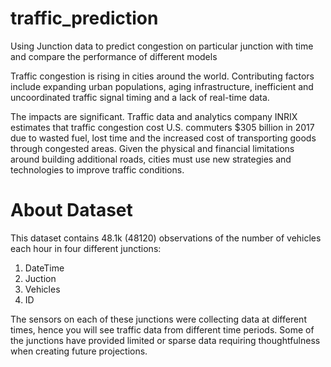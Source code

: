 # traffic_prediction
Using Junction data to predict congestion on particular junction with time and compare the performance of different models

Traffic congestion is rising in cities around the world. Contributing factors include expanding urban populations, aging infrastructure, inefficient and uncoordinated traffic signal timing and a lack of real-time data.

The impacts are significant. Traffic data and analytics company INRIX estimates that traffic congestion cost U.S. commuters $305 billion in 2017 due to wasted fuel, lost time and the increased cost of transporting goods through congested areas. Given the physical and financial limitations around building additional roads, cities must use new strategies and technologies to improve traffic conditions.

# About Dataset
This dataset contains 48.1k (48120) observations of the number of vehicles each hour in four different junctions:
1) DateTime
2) Juction
3) Vehicles
4) ID

The sensors on each of these junctions were collecting data at different times, hence you will see traffic data from different time periods. Some of the junctions have provided limited or sparse data requiring thoughtfulness when creating future projections.
